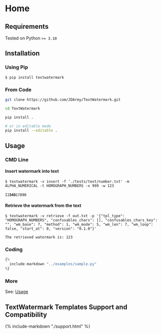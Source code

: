 # Home

## Requirements

Tested on Python `>= 3.10`

## Installation

### Using Pip

`$ pip install textwatermark`

### From Code

```bash
git clone https://github.com/JDArmy/TextWatermark.git

cd TextWatermark

pip install .

# or in editable mode
pip install --editable .
```

## Usage

### CMD Line

#### Insert watermark into text

```session
$ textwatermark -v insert -f './tests/text/number.txt' -m ALPHA_NUMERICAL -t HOMOGRAPH_NUMBERS -x 999 -w 123

Ӏ2𝟑𝟒𝟓Ⳓ𝟟890
```

#### Retrieve the watermark from the text

```session
$ textwatermark -v retrieve -f out.txt -p '{"tpl_type": "HOMOGRAPH_NUMBERS", "confusables_chars": [], "confusables_chars_key": "", "wm_base": 7, "method": 1, "wm_mode": 5, "wm_len": 7, "wm_loop": false, "start_at": 0, "version": "0.1.0"}'

The retrieved watermark is: 123
```

### Coding

```py
{%
  include-markdown "../examples/sample.py"
%}
```

### More

See: [Usage](https://textwatermark.jd.army/usage/)

## TextWatermark Templates Support and Compatibility

{%
  include-markdown "./support.html"
%}
